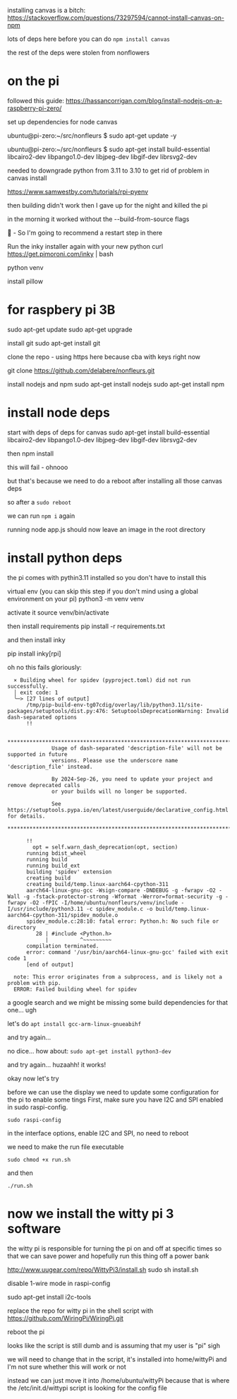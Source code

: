 installing canvas is a bitch:
https://stackoverflow.com/questions/73297594/cannot-install-canvas-on-npm

lots of deps here before you can do 
`npm install canvas`

the rest of the deps were stolen from nonflowers




# on the pi
followed this guide:
https://hassancorrigan.com/blog/install-nodejs-on-a-raspberry-pi-zero/


set up dependencies for node canvas

ubuntu@pi-zero:~/src/nonfleurs $ sudo apt-get update -y

ubuntu@pi-zero:~/src/nonfleurs $ sudo apt-get install build-essential libcairo2-dev libpango1.0-dev libjpeg-dev libgif-dev librsvg2-dev

needed to downgrade python from 3.11 to 3.10 to get rid of problem in canvas install

https://www.samwestby.com/tutorials/rpi-pyenv


then building didn't work
then I gave up for the night and killed the pi

in the morning it worked without the --build-from-source flags

🤷 - So I'm going to recommend a restart step in there

Run the inky installer again with your new python
curl https://get.pimoroni.com/inky | bash

python venv

install pillow


# for raspbery pi 3B

sudo apt-get update
sudo apt-get upgrade

install git
sudo apt-get install git

clone the repo - using https here because cba with keys right now

git clone https://github.com/delabere/nonfleurs.git


install nodejs and npm
sudo apt-get install nodejs
sudo apt-get install npm


# install node deps
start with deps of deps for canvas
sudo apt-get install build-essential libcairo2-dev libpango1.0-dev libjpeg-dev libgif-dev librsvg2-dev

then
npm install

this will fail - ohnooo

but that's because we need to do a reboot after installing all those canvas deps

so after a `sudo reboot`

we can run `npm i` again

running node app.js should now leave an image in the root directory

# install python deps
the pi comes with pythin3.11 installed so you don't have to install this

virtual env (you can skip this step if you don't mind using a global environment on your pi)
python3 -m venv venv

activate it
source venv/bin/activate

then install requirements
pip install -r requirements.txt

and then install inky

pip install inky[rpi]

oh no this fails gloriously:
```
  × Building wheel for spidev (pyproject.toml) did not run successfully.
  │ exit code: 1
  ╰─> [27 lines of output]
      /tmp/pip-build-env-tg07cdig/overlay/lib/python3.11/site-packages/setuptools/dist.py:476: SetuptoolsDeprecationWarning: Invalid dash-separated options
      !!

              ********************************************************************************
              Usage of dash-separated 'description-file' will not be supported in future
              versions. Please use the underscore name 'description_file' instead.

              By 2024-Sep-26, you need to update your project and remove deprecated calls
              or your builds will no longer be supported.

              See https://setuptools.pypa.io/en/latest/userguide/declarative_config.html for details.
              ********************************************************************************

      !!
        opt = self.warn_dash_deprecation(opt, section)
      running bdist_wheel
      running build
      running build_ext
      building 'spidev' extension
      creating build
      creating build/temp.linux-aarch64-cpython-311
      aarch64-linux-gnu-gcc -Wsign-compare -DNDEBUG -g -fwrapv -O2 -Wall -g -fstack-protector-strong -Wformat -Werror=format-security -g -fwrapv -O2 -fPIC -I/home/ubuntu/nonfleurs/venv/include -I/usr/include/python3.11 -c spidev_module.c -o build/temp.linux-aarch64-cpython-311/spidev_module.o
      spidev_module.c:28:10: fatal error: Python.h: No such file or directory
         28 | #include <Python.h>
            |          ^~~~~~~~~~
      compilation terminated.
      error: command '/usr/bin/aarch64-linux-gnu-gcc' failed with exit code 1
      [end of output]

  note: This error originates from a subprocess, and is likely not a problem with pip.
  ERROR: Failed building wheel for spidev
```

a google search and we might be missing some build dependencies for that one... ugh

let's do 
`apt install gcc-arm-linux-gnueabihf`

and try again...

no dice... how about:
`sudo apt-get install python3-dev`

and try again...
huzaahh! it works!


okay now let's try

before we can use the display we need to update some configuration for the pi to enable some tings
First, make sure you have I2C and SPI enabled in sudo raspi-config.


`sudo raspi-config`

in the interface options, enable I2C and SPI, no need to reboot



we need to make the run file executable

`sudo chmod +x run.sh`

and then

`./run.sh`



# now we install the witty pi 3 software
the witty pi is responsible for turning the pi on and off at specific times so that we can save power
and hopefully run this thing off a power bank

http://www.uugear.com/repo/WittyPi3/install.sh
sudo sh install.sh

disable 1-wire mode in raspi-config

sudo apt-get install i2c-tools

replace the repo for witty pi in the shell script with https://github.com/WiringPi/WiringPi.git

reboot the pi

looks like the script is still dumb and is assuming that my user is "pi" sigh

we will need to change that in the script, it's installed into home/wittyPi and I'm not sure whether this will work or not

instead we can just move it into /home/ubuntu/wittyPi because that is where the /etc/init.d/wittypi script is looking for the config file


